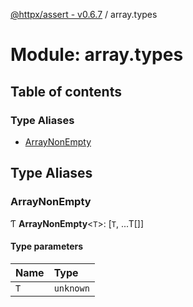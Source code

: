 [@httpx/assert - v0.6.7](../README.md) / array.types

# Module: array.types

## Table of contents

### Type Aliases

- [ArrayNonEmpty](array_types.md#arraynonempty)

## Type Aliases

### ArrayNonEmpty

Ƭ **ArrayNonEmpty**\<`T`\>: [`T`, ...T[]]

#### Type parameters

| Name | Type |
| :------ | :------ |
| `T` | `unknown` |
